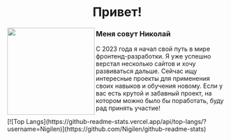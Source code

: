 <h1 align="center">Привет!</h1>
<img align="left" width="200" src="https://i.pinimg.com/originals/66/83/3e/66833e07d6fb9eb5d724e47d0c814285.gif">
<h3>Меня совут Николай</h3>

<p>С 2023 года я начал свой путь в мире фронтенд-разработки. Я уже успешно верстал несколько сайтов и хочу развиваться дальше. Сейчас ищу интересные проекты для применения своих навыков и обучения новому. Если у вас есть крутой и забавный проект, на котором можно было бы поработать, буду рад принять участие!</p>

<span align="right">
  [![Top Langs](https://github-readme-stats.vercel.app/api/top-langs/?username=Nigilen)](https://github.com/Nigilen/github-readme-stats)
</span>

